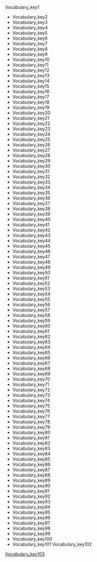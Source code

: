 Vocabulary_key1


- Vocabulary_key2
- Vocabulary_key3
- Vocabulary_key4
- Vocabulary_key5
- Vocabulary_key6
- Vocabulary_key7
- Vocabulary_key8
- Vocabulary_key9
- Vocabulary_key10
- Vocabulary_key11
- Vocabulary_key12
- Vocabulary_key13
- Vocabulary_key14
- Vocabulary_key15
- Vocabulary_key16
- Vocabulary_key17
- Vocabulary_key18
- Vocabulary_key19
- Vocabulary_key20
- Vocabulary_key21
- Vocabulary_key22
- Vocabulary_key23
- Vocabulary_key24
- Vocabulary_key25
- Vocabulary_key26
- Vocabulary_key27
- Vocabulary_key28
- Vocabulary_key29
- Vocabulary_key30
- Vocabulary_key31
- Vocabulary_key32
- Vocabulary_key33
- Vocabulary_key34
- Vocabulary_key35
- Vocabulary_key36
- Vocabulary_key37
- Vocabulary_key38
- Vocabulary_key39
- Vocabulary_key40
- Vocabulary_key41
- Vocabulary_key42
- Vocabulary_key43
- Vocabulary_key44
- Vocabulary_key45
- Vocabulary_key46
- Vocabulary_key47
- Vocabulary_key48
- Vocabulary_key49
- Vocabulary_key50
- Vocabulary_key51
- Vocabulary_key52
- Vocabulary_key53
- Vocabulary_key54
- Vocabulary_key55
- Vocabulary_key56
- Vocabulary_key57
- Vocabulary_key58
- Vocabulary_key59
- Vocabulary_key60
- Vocabulary_key61
- Vocabulary_key62
- Vocabulary_key63
- Vocabulary_key64
- Vocabulary_key65
- Vocabulary_key66
- Vocabulary_key67
- Vocabulary_key68
- Vocabulary_key69
- Vocabulary_key70
- Vocabulary_key71
- Vocabulary_key72
- Vocabulary_key73
- Vocabulary_key74
- Vocabulary_key75
- Vocabulary_key76
- Vocabulary_key77
- Vocabulary_key78
- Vocabulary_key79
- Vocabulary_key80
- Vocabulary_key81
- Vocabulary_key82
- Vocabulary_key83
- Vocabulary_key84
- Vocabulary_key85
- Vocabulary_key86
- Vocabulary_key87
- Vocabulary_key88
- Vocabulary_key89
- Vocabulary_key90
- Vocabulary_key91
- Vocabulary_key92
- Vocabulary_key93
- Vocabulary_key94
- Vocabulary_key95
- Vocabulary_key96
- Vocabulary_key97
- Vocabulary_key98
- Vocabulary_key99
- Vocabulary_key100
- Vocabulary_key101
Vocabulary_key102


[Vocabulary_key103](https://tiny.cards/decks/KLF2ZwHk/fry-list-three)
